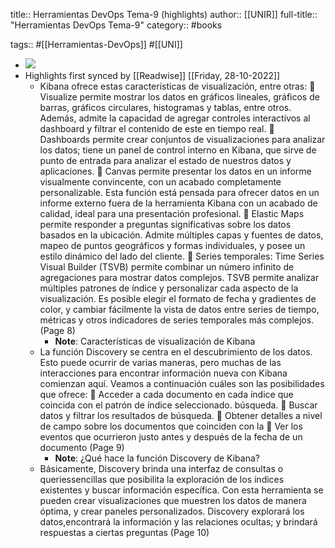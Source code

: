 title:: Herramientas DevOps Tema-9 (highlights)
author:: [[UNIR]]
full-title:: "Herramientas DevOps Tema-9"
category:: #books

tags:: #[[Herramientas-DevOps]] #[[UNI]]

- ![](https://readwise-assets.s3.amazonaws.com/media/uploaded_book_covers/profile_22942/4c629768-b944-4924-8ad9-836efdaa8440.png)
- Highlights first synced by [[Readwise]] [[Friday, 28-10-2022]]
	- Kibana ofrece estas características de visualización, entre otras:    Visualize  permite  mostrar  los  datos  en  gráficos  lineales,  gráficos  de  barras, gráficos circulares, histogramas y tablas, entre otros. Además, admite la capacidad de  agregar  controles  interactivos  al  dashboard  y  filtrar  el  contenido  de  este  en tiempo real.   Dashboards  permite  crear  conjuntos  de  visualizaciones  para  analizar  los  datos; tiene un panel de control interno en Kibana, que sirve de punto de entrada para analizar el estado de nuestros datos y aplicaciones.   Canvas permite presentar los datos en un informe visualmente convincente, con un  acabado  completamente  personalizable.  Esta  función  está  pensada  para ofrecer  datos  en  un  informe  externo  fuera  de  la  herramienta  Kibana  con  un acabado de calidad, ideal para una presentación profesional.   Elastic Maps permite responder a preguntas significativas sobre los datos basados en  la  ubicación.  Admite  múltiples  capas  y  fuentes  de  datos,  mapeo  de  puntos geográficos y formas individuales, y posee un estilo dinámico del lado del cliente.   Series temporales: Time Series Visual Builder (TSVB) permite combinar un número infinito  de  agregaciones  para  mostrar  datos  complejos.  TSVB  permite  analizar múltiples  patrones  de  índice  y  personalizar  cada  aspecto  de  la  visualización.  Es posible elegir el formato de fecha y gradientes de color, y cambiar fácilmente la vista  de  datos  entre  series  de  tiempo,  métricas  y  otros  indicadores  de  series temporales más complejos. (Page 8)
		- **Note**: Características de visualización de Kibana
	- La función Discovery se centra en el descubrimiento de los datos. Esto puede ocurrir de  varias  maneras,  pero  muchas  de  las  interacciones  para  encontrar  información nueva  con  Kibana  comienzan  aquí.  Veamos  a  continuación  cuáles  son las posibilidades que ofrece:    Acceder a cada documento en cada índice que coincida con el patrón de índice seleccionado.    búsqueda.   Buscar datos y filtrar los resultados de búsqueda.   Obtener  detalles  a  nivel  de  campo  sobre  los  documentos  que  coinciden  con  la   Ver los eventos que ocurrieron justo antes y después de la fecha de un documento (Page 9)
		- **Note**: ¿Qué hace la función Discovery de Kibana?
	- Básicamente,  Discovery  brinda  una  interfaz  de  consultas  o  queriessencillas  que posibilita la exploración de los índices existentes y buscar información específica. Con esta herramienta se pueden crear visualizaciones que muestren los datos de manera óptima, y crear paneles personalizados. Discovery explorará los datos,encontrará la información y las relaciones ocultas; y brindará respuestas a ciertas preguntas (Page 10)